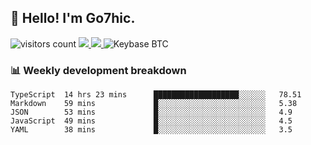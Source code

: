 ## 👋 Hello! I'm Go7hic.

 ![visitors count](https://visitors-by-url-pls-dont-use-this-in-your-repo.vercel.app/Go7hic-github-readme)
 <a href="https://twitter.com/Go7hic">
    <img src="https://img.shields.io/badge/-@Go7hic-1ca0f1?style=flat-square&labelColor=1ca0f1&logo=twitter&logoColor=white&link=https://twitter.com/Go7hic">
   <a/>
   <a href="mailto:gtfx0209@gmail.com">
    <img src="https://img.shields.io/badge/-gtfx0209@gmail.com-c14438?style=flat-square&logo=Gmail&logoColor=white&link=mailto:gtfx0209@gmail.com">
   <a/>
    ![Keybase BTC](https://img.shields.io/keybase/btc/Go7hic)
 <!--
🔭 I’m currently working
🌱 I’m currently learning
💬 Ask me about 
📫 How to reach me: 
⚡ Fun fact: 
-->
 <!--
![My Github Stats](https://github-readme-stats.vercel.app/api?username=Go7hic&show_icons=true&count_private=true)

-->

### 📊 Weekly development breakdown
<!--START_SECTION:waka-->
```text
TypeScript  14 hrs 23 mins      ███████████████████░░░░░░   78.51 
Markdown    59 mins             █░░░░░░░░░░░░░░░░░░░░░░░░   5.38 
JSON        53 mins             █░░░░░░░░░░░░░░░░░░░░░░░░   4.9 
JavaScript  49 mins             █░░░░░░░░░░░░░░░░░░░░░░░░   4.5 
YAML        38 mins             █░░░░░░░░░░░░░░░░░░░░░░░░   3.5
```
<!--END_SECTION:waka-->

